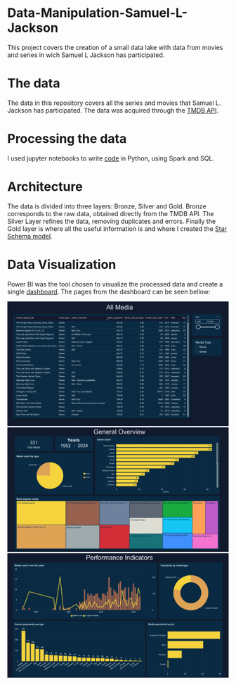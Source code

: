 # Data-Manipulation-Samuel-L-Jackson
This project covers the creation of a small data lake with data from movies and series in wich Samuel L Jackson has participated.


# The data

The data in this repository covers all the series and movies that Samuel L. Jackson has participated. The data was acquired through the [TMDB API](https://developer.themoviedb.org/reference/intro/getting-started).

# Processing the data

I used jupyter notebooks to write [code](./Scripts/) in Python, using Spark and SQL.


# Architecture

The data is divided into three layers: Bronze, Silver and Gold. Bronze corresponds to the raw data, obtained directly from the TMDB API. The Silver Layer refines the data, removing duplicates and errors. Finally the Gold layer is where all the useful information is and where I created the [Star Schema model](./Gold/Star%20Schema%20Samuel.png).


# Data Visualization

Power BI was the tool chosen to visualize the processed data and create a single [dashboard](./DataViz%20PowerBI/samuel_dashboard_complete.pdf). The pages from the dashboard can be seen bellow:

![page01](./DataViz%20PowerBI/dashboard_01.png)
![page02](./DataViz%20PowerBI/dashboard_02.png)
![page03](./DataViz%20PowerBI/dashboard_03.png)
